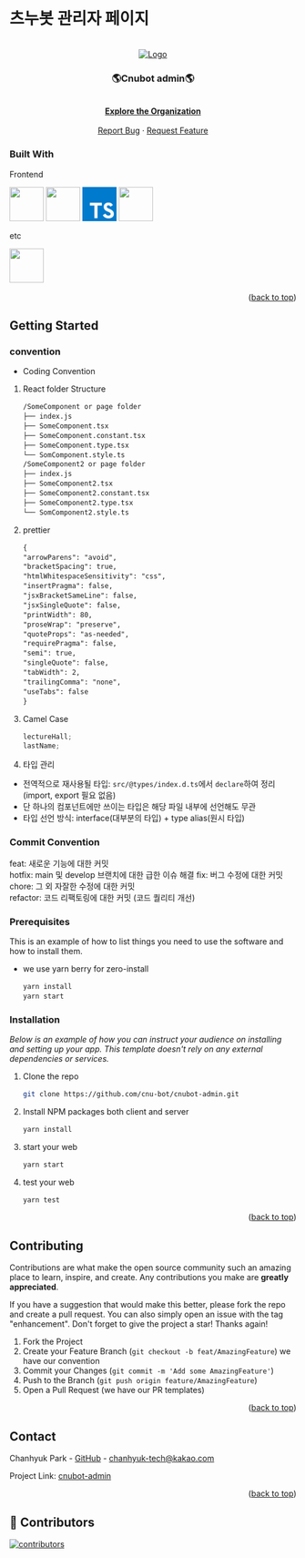# 츠누봇 관리자 페이지

<div id="top"></div>
<!--
*** Thanks for checking out the Best-README-Template. If you have a suggestion
*** that would make this better, please fork the repo and create a pull request
*** or simply open an issue with the tag "enhancement".
*** Don't forget to give the project a star!
*** Thanks again! Now go create something AMAZING! :D
-->

<!-- PROJECT SHIELDS -->
<!--
*** I'm using markdown "reference style" links for readability.
*** Reference links are enclosed in brackets [ ] instead of parentheses ( ).
*** See the bottom of this document for the declaration of the reference variables
*** for contributors-url, forks-url, etc. This is an optional, concise syntax you may use.
*** https://www.markdownguide.org/basic-syntax/#reference-style-links
-->
<!-- [![Contributors][contributors-shield]][contributors-url]
[![Forks][forks-shield]][forks-url]
[![Stargazers][stars-shield]][stars-url]
[![Issues][issues-shield]][issues-url]
[![MIT License][license-shield]][license-url]
[![LinkedIn][linkedin-shield]][linkedin-url] -->

<!-- PROJECT LOGO -->
<br />
<div align="center">
  <a href="https://github.com/cnu-bot">
    <img src="https://user-images.githubusercontent.com/69495129/191981078-ce719995-d227-43b3-98f7-12e656336faf.png" alt="Logo" width="80" height="80">
  </a>

  <h3 align="center">🌎Cnubot admin🌎</h3>
  <p align="center">
    <br />
    <a href="https://github.com/cnu-bot"><strong>Explore the Organization</strong></a>
    <br />
    <br />
    <!-- <a href="https://github.com/othneildrew/Best-README-Template">View Demo</a> -->
    <!-- · -->
    <a href="https://github.com/cnu-bot/cnubot-admin/issues/new?assignees=&labels=&template=bug_report.md&title=">Report Bug</a>
    ·
    <a href="https://github.com/cnu-bot/cnubot-admin/issues/new?assignees=&labels=&template=feature_request.md&title=">Request Feature</a>
  </p>
</div>

### Built With

Frontend

<code><img width="60" height="60" src="https://www.vectorlogo.zone/logos/w3_html5/w3_html5-icon.svg"></code>
<code><img width="60" height="60" src="https://www.vectorlogo.zone/logos/w3_css/w3_css-official.svg"></code>
<code><img width="60" height="60" src="https://raw.githubusercontent.com/github/explore/80688e429a7d4ef2fca1e82350fe8e3517d3494d/topics/typescript/typescript.png"></code>
<code><img width="60" height="60" src="https://www.vectorlogo.zone/logos/reactjs/reactjs-icon.svg"></code>

etc

<code><img width="60" height="60" src="https://www.vectorlogo.zone/logos/docker/docker-icon.svg"></code>

<p align="right">(<a href="#top">back to top</a>)</p>

<!-- GETTING STARTED -->

## Getting Started

### convention

- Coding Convention

1. React folder Structure
   ```txt
   /SomeComponent or page folder
   ├── index.js
   ├── SomeComponent.tsx
   ├── SomeComponent.constant.tsx
   ├── SomeComponent.type.tsx
   └── SomComponent.style.ts
   /SomeComponent2 or page folder
   ├── index.js
   ├── SomeComponent2.tsx
   ├── SomeComponent2.constant.tsx
   ├── SomeComponent2.type.tsx
   └── SomComponent2.style.ts
   ```
2. prettier

   ```txt
   {
   "arrowParens": "avoid",
   "bracketSpacing": true,
   "htmlWhitespaceSensitivity": "css",
   "insertPragma": false,
   "jsxBracketSameLine": false,
   "jsxSingleQuote": false,
   "printWidth": 80,
   "proseWrap": "preserve",
   "quoteProps": "as-needed",
   "requirePragma": false,
   "semi": true,
   "singleQuote": false,
   "tabWidth": 2,
   "trailingComma": "none",
   "useTabs": false
   }
   ```

3. Camel Case

   ```ts
   lectureHall;
   lastName;
   ```

4. 타입 관리

- 전역적으로 재사용될 타입: `src/@types/index.d.ts`에서 `declare`하여 정리(import, export 필요 없음)
- 단 하나의 컴포넌트에만 쓰이는 타입은 해당 파일 내부에 선언해도 무관
- 타입 선언 방식: interface(대부분의 타입) + type alias(원시 타입)

### Commit Convention

feat: 새로운 기능에 대한 커밋  
hotfix: main 및 develop 브랜치에 대한 급한 이슈 해결
fix: 버그 수정에 대한 커밋  
chore: 그 외 자잘한 수정에 대한 커밋  
refactor: 코드 리팩토링에 대한 커밋 (코드 퀄리티 개선)

### Prerequisites

This is an example of how to list things you need to use the software and how to install them.

- we use yarn berry for zero-install
  ```sh
  yarn install
  yarn start
  ```

### Installation

_Below is an example of how you can instruct your audience on installing and setting up your app. This template doesn't rely on any external dependencies or services._

1. Clone the repo
   ```sh
   git clone https://github.com/cnu-bot/cnubot-admin.git
   ```
2. Install NPM packages both client and server
   ```sh
   yarn install
   ```
3. start your web
   ```sh
   yarn start
   ```
4. test your web
   ```sh
   yarn test
   ```

<p align="right">(<a href="#top">back to top</a>)</p>

<!-- USAGE EXAMPLES -->

<!-- CONTRIBUTING -->

## Contributing

Contributions are what make the open source community such an amazing place to learn, inspire, and create. Any contributions you make are **greatly appreciated**.

If you have a suggestion that would make this better, please fork the repo and create a pull request. You can also simply open an issue with the tag "enhancement".
Don't forget to give the project a star! Thanks again!

1. Fork the Project
2. Create your Feature Branch (`git checkout -b feat/AmazingFeature`) we have our convention
3. Commit your Changes (`git commit -m 'Add some AmazingFeature'`)
4. Push to the Branch (`git push origin feature/AmazingFeature`)
5. Open a Pull Request (we have our PR templates)

<p align="right">(<a href="#top">back to top</a>)</p>

<!-- CONTACT -->

## Contact

Chanhyuk Park - [GitHub](https://github.com/ChanhyukPark-Tech) - chanhyuk-tech@kakao.com

Project Link: [cnubot-admin](admin)

<p align="right">(<a href="#top">back to top</a>)</p>

## 🌟 Contributors

[![contributors](https://contrib.rocks/image?repo=cnu-bot/cnubot-admin)](https://github.com/cnu-bot/cnubot-admin/graphs/contributors)
